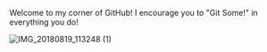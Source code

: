 

<!--
**felisiag/felisiag** is a ✨ _special_ ✨ repository because its `README.md` (this file) appears on your GitHub profile.

Here are some ideas to get you started:

- 🔭 I’m currently working on ...
- 🌱 I’m currently learning ...
- 👯 I’m looking to collaborate on ...
- 🤔 I’m looking for help with ...
- 💬 Ask me about ...
- 📫 How to reach me: ...
- 😄 Pronouns: ...
- ⚡ Fun fact: ...
-->

Welcome to my corner of GitHub! I encourage you to "Git Some!"  in everything you do!

![IMG_20180819_113248 (1)](https://user-images.githubusercontent.com/105524164/190191047-4107e271-3071-4eee-b3ef-d70c172bbdac.jpg)
